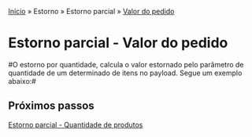 [Início](/readme.md) &raquo; Estorno &raquo; Estorno parcial &raquo; [Valor do pedido](/purchase/order-value.md)
# Estorno parcial - Valor do pedido
#O estorno por quantidade, calcula o valor estornado pelo parâmetro de quantidade de um determinado de itens no payload.
	Segue um exemplo abaixo:#
## Próximos passos
[Estorno parcial -  Quantidade de produtos](/purchase/product-quantity.md)